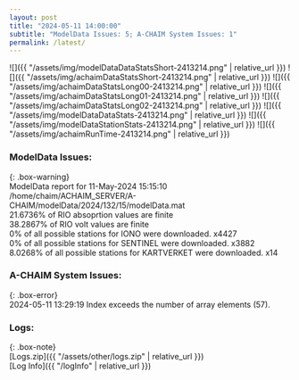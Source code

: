 ```yaml
---
layout: post
title: "2024-05-11 14:00:00"
subtitle: "ModelData Issues: 5; A-CHAIM System Issues: 1"
permalink: /latest/
---
```


![]({{ "/assets/img/modelDataDataStatsShort-2413214.png" | relative_url }})
![]({{ "/assets/img/achaimDataStatsShort-2413214.png" | relative_url }})
![]({{ "/assets/img/achaimDataStatsLong00-2413214.png" | relative_url }})
![]({{ "/assets/img/achaimDataStatsLong01-2413214.png" | relative_url }})
![]({{ "/assets/img/achaimDataStatsLong02-2413214.png" | relative_url }})
![]({{ "/assets/img/modelDataDataStats-2413214.png" | relative_url }})
![]({{ "/assets/img/modelDataStationStats-2413214.png" | relative_url }})
![]({{ "/assets/img/achaimRunTime-2413214.png" | relative_url }})


### ModelData Issues:  
  
{: .box-warning}  
 ModelData report for 11-May-2024 15:15:10   
 /home/chaim/ACHAIM_SERVER/A-CHAIM/modelData/2024/132/15/modelData.mat   
 21.6736% of RIO absoprtion values are finite   
 38.2867% of RIO volt values are finite   
 0% of all possible stations for IONO were downloaded. x4427   
 0% of all possible stations for SENTINEL were downloaded. x3882   
 8.0268% of all possible stations for KARTVERKET were downloaded. x14   
  
### A-CHAIM System Issues:  
  
{: .box-error}  
2024-05-11 13:29:19 Index exceeds the number of array elements (57).  

### Logs:  
  
{: .box-note}  
[Logs.zip]({{ "/assets/other/logs.zip" | relative_url }})  
[Log Info]({{ "/logInfo" | relative_url }})  
